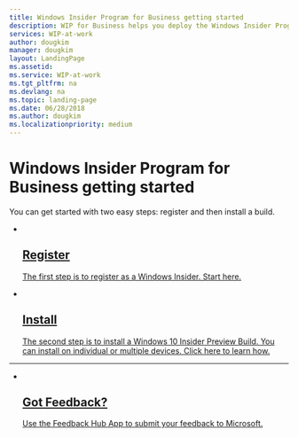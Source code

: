 ```yaml
---
title: Windows Insider Program for Business getting started
description: WIP for Business helps you deploy the Windows Insider Program in your enterprise. These topics will help you get started
services: WIP-at-work
author: dougkim
manager: dougkim
layout: LandingPage
ms.assetid: 
ms.service: WIP-at-work
ms.tgt_pltfrm: na
ms.devlang: na
ms.topic: landing-page
ms.date: 06/28/2018
ms.author: dougkim
ms.localizationpriority: medium
---
```


# Windows Insider Program for Business getting started
You can get started with two easy steps: register and then install a build. 

<ul class="cardsF panelContent">
    <li>
        <a href="wip-4-biz-register.md">
        <div class="cardSize">
            <div class="cardPadding">
                <div class="card">
                    <div class="cardImageOuter">
                        <div class="cardImage">
                            <img src="https://docs.microsoft.com/media/common/i_form.svg" alt="" />
                        </div>
                    </div>
                    <div class="cardText">
                        <h2>Register</h2>
                <p>The first step is to register as a Windows Insider. Start here.</p>
                    </div>
                </div>
            </div>
        </div>
        </a>
    </li>
    <li>
        <a href="wip-4-biz-install.md">
        <div class="cardSize">
            <div class="cardPadding">
                <div class="card">
                    <div class="cardImageOuter">
                        <div class="cardImage">
                            <img src="https://docs.microsoft.com/media/common/i_download-install.svg" alt="" />
                        </div>
                    </div>
                    <div class="cardText">
                        <h2>Install</h2>
                <p>The second step is to install a Windows 10 Insider Preview Build. You can install on individual or multiple devices. Click here to learn how.</p>
                    </div>
                </div>
            </div>
        </div>
        </a>
    </li>
</ul>

---

<ul class="cardsF panelContent cols cols2">
    <li>
        <a href="https://support.microsoft.com/help/4021566/windows-10-send-feedback-to-microsoft-with-feedback-hub-app">
        <div class="cardSize">
            <div class="cardPadding">
                <div class="card">
                    <div class="cardImageOuter">
                        <div class="cardImage">
                            <img src="https://docs.microsoft.com/media/common/i_feedback.svg" alt="" />
                        </div>
                    </div>
                    <div class="cardText">
                        <h2>Got Feedback?</h2>
                <p>Use the Feedback Hub App to submit your feedback to Microsoft.</p>
                    </div>
                </div>
            </div>
        </div>
        </a>
    </li> 
</ul>
